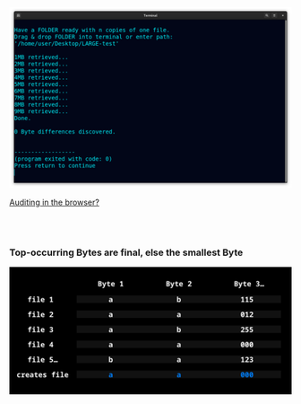 <!--
Preserve any file by storing copies, then retrieve it from all (corrupted) copies.
-->



<p align="center">
  <img src="https://raw.githubusercontent.com/compromise-evident/Overkillintegrity/main/Other/Terminal_67458c43f9338090b7431440b32c7583bc811303c05231b6405a4ccde1742be7.png">
</p>

[Auditing in the browser?](https://coliru.stacked-crooked.com/a/95e1f57bbe785701)

<br>
<br>

### Top-occurring Bytes are final, else the smallest Byte

<p align="center">
  <img src="https://raw.githubusercontent.com/compromise-evident/Overkillintegrity/main/Other/What-it-does_ee1fe9b53446b5dd2153b89b66c1f964693929ea1561210254124ee2d43f1d73.png">
</p>
